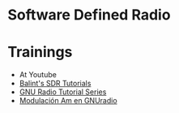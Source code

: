 # Software Defined Radio


# Trainings

- At Youtube
- [Balint's SDR Tutorials](http://files.ettus.com/tutorials/)
- [GNU Radio Tutorial Series](https://www.youtube.com/playlist?list=PL618122BD66C8B3C4)
- [Modulación Am en GNUradio](https://www.youtube.com/watch?v=VJiCNP6S4ew)